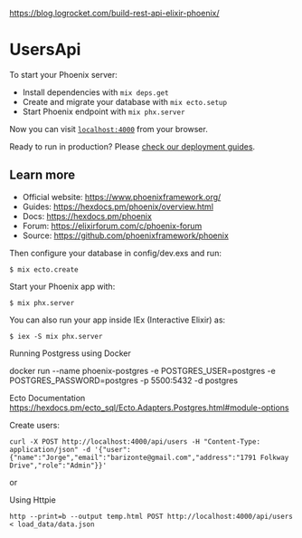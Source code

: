 https://blog.logrocket.com/build-rest-api-elixir-phoenix/

# UsersApi

To start your Phoenix server:

- Install dependencies with `mix deps.get`
- Create and migrate your database with `mix ecto.setup`
- Start Phoenix endpoint with `mix phx.server`

Now you can visit [`localhost:4000`](http://localhost:4000) from your browser.

Ready to run in production? Please [check our deployment guides](https://hexdocs.pm/phoenix/deployment.html).

## Learn more

- Official website: https://www.phoenixframework.org/
- Guides: https://hexdocs.pm/phoenix/overview.html
- Docs: https://hexdocs.pm/phoenix
- Forum: https://elixirforum.com/c/phoenix-forum
- Source: https://github.com/phoenixframework/phoenix

Then configure your database in config/dev.exs and run:

    $ mix ecto.create

Start your Phoenix app with:

    $ mix phx.server

You can also run your app inside IEx (Interactive Elixir) as:

    $ iex -S mix phx.server

Running Postgress using Docker

docker run --name phoenix-postgres -e POSTGRES_USER=postgres -e POSTGRES_PASSWORD=postgres -p 5500:5432 -d postgres

Ecto Documentation
https://hexdocs.pm/ecto_sql/Ecto.Adapters.Postgres.html#module-options

Create users:

    curl -X POST http://localhost:4000/api/users -H "Content-Type: application/json" -d '{"user":{"name":"Jorge","email":"barizonte@gmail.com","address":"1791 Folkway Drive","role":"Admin"}}'

or

Using Httpie

    http --print=b --output temp.html POST http://localhost:4000/api/users < load_data/data.json
